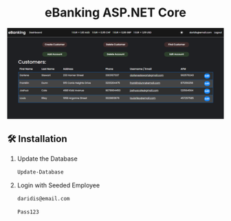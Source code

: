 <h1 align="center">
  eBanking ASP.NET Core
</h1>
<div align="center">
<img alt="Screenshot" src=https://github.com/nikosdaridis/ebanking-asp-net-core/raw/main/Screenshot.png>
</div>

## 🛠 Installation

1. Update the Database

   ```sh
   Update-Database
   ```

2. Login with Seeded Employee

   ```sh
   daridis@email.com
   ```

   ```sh
   Pass123
   ```
